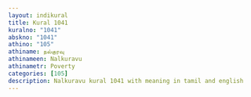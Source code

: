 ```yaml
---
layout: indikural
title: Kural 1041
kuralno: "1041"
abskno: "1041"
athino: "105"
athiname: நல்குரவு
athinameen: Nalkuravu
athinametr: Poverty
categories: [105]
description: Nalkuravu kural 1041 with meaning in tamil and english 
---
```


